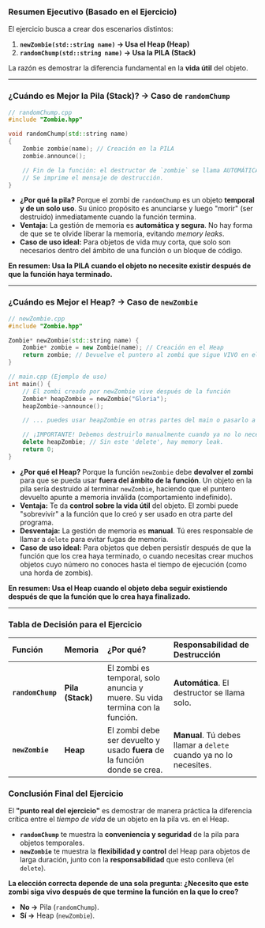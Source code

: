 ### Resumen Ejecutivo (Basado en el Ejercicio)

El ejercicio busca a crear dos escenarios distintos:

1.  **`newZombie(std::string name)` -> Usa el Heap (Heap)**
2.  **`randomChump(std::string name)` -> Usa la PILA (Stack)**

La razón es demostrar la diferencia fundamental en la **vida útil** del objeto.

---

### ¿Cuándo es Mejor la Pila (Stack)? -> Caso de `randomChump`

```cpp
// randomChump.cpp
#include "Zombie.hpp"

void randomChump(std::string name)
{
    Zombie zombie(name); // Creación en la PILA
    zombie.announce();

    // Fin de la función: el destructor de `zombie` se llama AUTOMÁTICAMENTE aquí.
    // Se imprime el mensaje de destrucción.
}
```

*   **¿Por qué la pila?** Porque el zombi de `randomChump` es un objeto **temporal y de un solo uso**. Su único propósito es anunciarse y luego "morir" (ser destruido) inmediatamente cuando la función termina.
*   **Ventaja:** La gestión de memoria es **automática y segura**. No hay forma de que se te olvide liberar la memoria, evitando *memory leaks*.
*   **Caso de uso ideal:** Para objetos de vida muy corta, que solo son necesarios dentro del ámbito de una función o un bloque de código.

**En resumen: Usa la PILA cuando el objeto no necesite existir después de que la función haya terminado.**

---

### ¿Cuándo es Mejor el Heap? -> Caso de `newZombie`

```cpp
// newZombie.cpp
#include "Zombie.hpp"

Zombie* newZombie(std::string name) {
    Zombie* zombie = new Zombie(name); // Creación en el Heap
    return zombie; // Devuelve el puntero al zombi que sigue VIVO en el heap
}
```

```cpp
// main.cpp (Ejemplo de uso)
int main() {
    // El zombi creado por newZombie vive después de la función
    Zombie* heapZombie = newZombie("Gloria");
    heapZombie->announce();

    // ... puedes usar heapZombie en otras partes del main o pasarlo a otras funciones ...

    // ¡IMPORTANTE! Debemos destruirlo manualmente cuando ya no lo necesitemos.
    delete heapZombie; // Sin este 'delete', hay memory leak.
    return 0;
}
```

*   **¿Por qué el Heap?** Porque la función `newZombie` debe **devolver el zombi** para que se pueda usar **fuera del ámbito de la función**. Un objeto en la pila sería destruido al terminar `newZombie`, haciendo que el puntero devuelto apunte a memoria inválida (comportamiento indefinido).
*   **Ventaja:** Te da **control sobre la vida útil** del objeto. El zombi puede "sobrevivir" a la función que lo creó y ser usado en otra parte del programa.
*   **Desventaja:** La gestión de memoria es **manual**. Tú eres responsable de llamar a `delete` para evitar fugas de memoria.
*   **Caso de uso ideal:** Para objetos que deben persistir después de que la función que los crea haya terminado, o cuando necesitas crear muchos objetos cuyo número no conoces hasta el tiempo de ejecución (como una horda de zombis).

**En resumen: Usa el Heap cuando el objeto deba seguir existiendo después de que la función que lo crea haya finalizado.**

---

### Tabla de Decisión para el Ejercicio

| Función | Memoria | ¿Por qué? | Responsabilidad de Destrucción |
| :--- | :--- | :--- | :--- |
| **`randomChump`** | **Pila (Stack)** | El zombi es temporal, solo anuncia y muere. Su vida termina con la función. | **Automática**. El destructor se llama solo. |
| **`newZombie`** | **Heap** | El zombi debe ser devuelto y usado **fuera** de la función donde se crea. | **Manual**. Tú debes llamar a `delete` cuando ya no lo necesites. |

### Conclusión Final del Ejercicio

El **"punto real del ejercicio"** es demostrar de manera práctica la diferencia crítica entre el *tiempo de vida* de un objeto en la pila vs. en el Heap.

*   **`randomChump`** te muestra la **conveniencia y seguridad** de la pila para objetos temporales.
*   **`newZombie`** te muestra la **flexibilidad y control** del Heap para objetos de larga duración, junto con la **responsabilidad** que esto conlleva (el `delete`).

**La elección correcta depende de una sola pregunta: ¿Necesito que este zombi siga vivo después de que termine la función en la que lo creo?**
*   **No ->** Pila (`randomChump`).
*   **Sí ->** Heap (`newZombie`).
